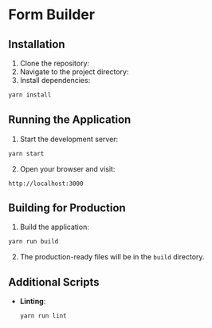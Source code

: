 # Form Builder

## Installation

1. Clone the repository:
2. Navigate to the project directory:
3. Install dependencies:

```sh
yarn install
```

## Running the Application

1. Start the development server:

```sh
yarn start
```

2. Open your browser and visit:

```
http://localhost:3000
```

## Building for Production

1. Build the application:

```sh
yarn run build
```

2. The production-ready files will be in the `build` directory.

## Additional Scripts

- **Linting**:
  ```sh
  yarn run lint
  ```
